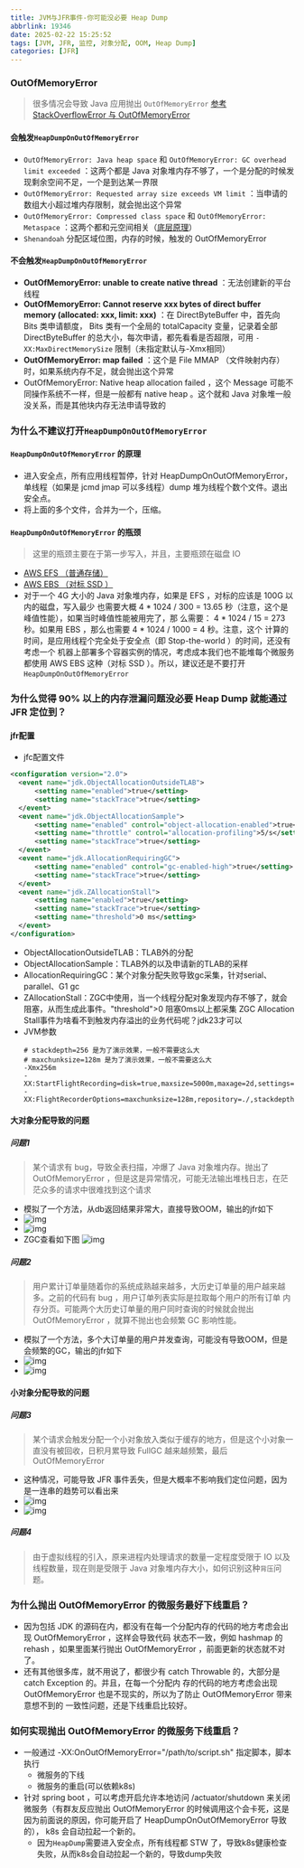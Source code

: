 ```yaml
---
title: JVM与JFR事件-你可能没必要 Heap Dump
abbrlink: 19346
date: 2025-02-22 15:25:52
tags: [JVM, JFR, 监控, 对象分配, OOM, Heap Dump]
categories: [JFR]
---
```


### OutOfMemoryError
> 很多情况会导致 Java 应用抛出 `OutOfMemoryError` [参考 StackOverflowError 与 OutOfMemoryError](https://zhuanlan.zhihu.com/p/265039643)

#### 会触发`HeapDumpOnOutOfMemoryError`
- `OutOfMemoryError: Java heap space` 和 `OutOfMemoryError: GC overhead limit exceeded` ：这两个都是 Java 对象堆内存不够了，一个是分配的时候发现剩余空间不足，一个是到达某一界限
- `OutOfMemoryError: Requested array size exceeds VM limit` ：当申请的数组大小超过堆内存限制，就会抛出这个异常
- `OutOfMemoryError: Compressed class space` 和 `OutOfMemoryError: Metaspace` ：这两个都和元空间相关（[底层原理](https://juejin.cn/post/7225879724545835045)）
- `Shenandoah` 分配区域位图，内存的时候，触发的 OutOfMemoryError

#### 不会触发`HeapDumpOnOutOfMemoryError`
- **OutOfMemoryError: unable to create native thread** ：无法创建新的平台线程
- **OutOfMemoryError: Cannot reserve xxx bytes of direct buffer memory (allocated: xxx, limit: xxx)** ：在 DirectByteBuffer 中，首先向 Bits 类申请额度， Bits 类有一个全局的 totalCapacity 变量，记录着全部DirectByteBuffer 的总大小，每次申请，都先看看是否超限，可用 `-XX:MaxDirectMemorySize` 限制（未指定默认与-Xmx相同）
- **OutOfMemoryError: map failed** ：这个是 File MMAP （文件映射内存）时，如果系统内存不足，就会抛出这个异常
- OutOfMemoryError: Native heap allocation failed ，这个 Message 可能不同操作系统不一样，但是一般都有 native heap 。这个就和 Java 对象堆一般没关系，而是其他块内存无法申请导致的

### 为什么不建议打开`HeapDumpOnOutOfMemoryError`

#### `HeapDumpOnOutOfMemoryError` 的原理
- 进入安全点，所有应用线程暂停，针对 HeapDumpOnOutOfMemoryError，单线程（如果是 jcmd jmap 可以多线程）dump 堆为线程个数个文件。退出安全点。
- 将上面的多个文件，合并为一个，压缩。

#### `HeapDumpOnOutOfMemoryError` 的瓶颈
> 这里的瓶颈主要在于第一步写入，并且，主要瓶颈在磁盘 IO

- [AWS EFS （普通存储）](https://docs.aws.amazon.com/efs/latest/ug/performance.html)
- [AWS EBS （对标 SSD ）](https://docs.aws.amazon.com/ebs/latest/userguide/ebs-volume-types.html)
- 对于一个 4G 大小的 Java 对象堆内存，如果是 EFS ，对标的应该是 100G 以内的磁盘，写入最少
  也需要大概 4 * 1024 / 300 = 13.65 秒（注意，这个是峰值性能），如果当时峰值性能被用完了，那
  么需要： 4 * 1024 / 15 = 273 秒。如果用 EBS ，那么也需要 4 * 1024 / 1000 = 4 秒。注意，这个
  计算的时间，是应用线程个完全处于安全点（即 Stop-the-world ）的时间，还没有考虑一个
  机器上部署多个容器实例的情况，考虑成本我们也不能堆每个微服务都使用 AWS EBS 这种（对标
  SSD ）。所以，建议还是不要打开 `HeapDumpOnOutOfMemoryError`

### 为什么觉得 90% 以上的内存泄漏问题没必要 Heap Dump 就能通过 JFR 定位到？

#### jfr配置
- jfc配置文件
```xml
<configuration version="2.0">
  <event name="jdk.ObjectAllocationOutsideTLAB">
      <setting name="enabled">true</setting>
      <setting name="stackTrace">true</setting>
  </event>
  <event name="jdk.ObjectAllocationSample">
      <setting name="enabled" control="object-allocation-enabled">true</setting>
      <setting name="throttle" control="allocation-profiling">5/s</setting>
      <setting name="stackTrace">true</setting>
  </event>
  <event name="jdk.AllocationRequiringGC">
      <setting name="enabled" control="gc-enabled-high">true</setting>
      <setting name="stackTrace">true</setting>
  </event>
  <event name="jdk.ZAllocationStall">
      <setting name="enabled">true</setting>
      <setting name="stackTrace">true</setting>
      <setting name="threshold">0 ms</setting>
  </event>
</configuration>
```
- ObjectAllocationOutsideTLAB：TLAB外的分配
- ObjectAllocationSample：TLAB外的以及申请新的TLAB的采样
- AllocationRequiringGC：某个对象分配失败导致gc采集，针对serial、parallel、G1 gc
- ZAllocationStall：ZGC中使用，当一个线程分配对象发现内存不够了，就会阻塞，从而生成此事件。"threshold">0 阻塞0ms以上都采集
  ZGC Allocation Stall事件为啥看不到触发内存溢出的业务代码呢？jdk23才可以
- JVM参数
  ```shell
  # stackdepth=256 是为了演示效果，一般不需要这么大
  # maxchunksize=128m 是为了演示效果，一般不需要这么大
  -Xmx256m
  -XX:StartFlightRecording=disk=true,maxsize=5000m,maxage=2d,settings=./default.jfc
  -XX:FlightRecorderOptions=maxchunksize=128m,repository=./,stackdepth=256
  ```

#### 大对象分配导致的问题

##### 问题1
> 某个请求有 bug，导致全表扫描，冲爆了 Java 对象堆内存。抛出了 OutOfMemoryError ，但是这是异常情况，可能无法输出堆栈日志，在茫茫众多的请求中很难找到这个请求
- 模拟了一个方法，从db返回结果非常大，直接导致OOM，输出的jfr如下
- ![img](/images/jfr/08.png)
- ![img](/images/jfr/09.png)
- ZGC查看如下图
  ![img](/images/jfr/10.png)

##### 问题2
> 用户累计订单量随着你的系统成熟越来越多，大历史订单量的用户越来越多。之前的代码有 bug ，用户订单列表实际是拉取每个用户的所有订单 内存分页。可能两个大历史订单量的用户同时查询的时候就会抛出 OutOfMemoryError ，就算不抛出也会频繁 GC 影响性能。
- 模拟了一个方法，多个大订单量的用户并发查询，可能没有导致OOM，但是会频繁的GC，输出的jfr如下
- ![img](/images/jfr/11.png)
- ![img](/images/jfr/12.png)

#### 小对象分配导致的问题

##### 问题3
> 某个请求会触发分配一个小对象放入类似于缓存的地方，但是这个小对象一直没有被回收，日积月累导致 FullGC 越来越频繁，最后
OutOfMemoryError
- 这种情况，可能导致 JFR 事件丢失，但是大概率不影响我们定位问题，因为是一连串的趋势可以看出来
- ![img](/images/jfr/13.png)
- ![img](/images/jfr/14.png)

##### 问题4
> 由于虚拟线程的引入，原来进程内处理请求的数量一定程度受限于 IO 以及线程数量，现在则是受限于 Java 对象堆内存大小，如何识别这种`背压`问题。

### 为什么抛出 OutOfMemoryError 的微服务最好下线重启？
- 因为包括 JDK 的源码在内，都没有在每一个分配内存的代码的地方考虑会出现 OutOfMemoryError ，这样会导致代码
  状态不一致，例如 hashmap 的 rehash ，如果里面某行抛出 OutOfMemoryError ，前面更新的状态就不对了。
- 还有其他很多库，就不用说了，都很少有 catch Throwable 的，大部分是 catch Exception 的。并且，在每一个分配内
  存的代码的地方考虑会出现 OutOfMemoryError 也是不现实的，所以为了防止 OutOfMemoryError 带来意想不到的
  一致性问题，还是下线重启比较好。

### 如何实现抛出 OutOfMemoryError 的微服务下线重启？
- 一般通过 -XX:OnOutOfMemoryError="/path/to/script.sh" 指定脚本，脚本执行
  - 微服务的下线
  - 微服务的重启(可以依赖k8s)
- 针对 spring boot ，可以考虑开启允许本地访问 /actuator/shutdown 来关闭微服务（有群友反应抛出
  OutOfMemoryError 的时候调用这个会卡死，这是因为前面说的原因，你可能开启了
  HeapDumpOnOutOfMemoryError 导致的）， k8s 会自动拉起一个新的。
  - 因为`HeapDump`需要进入安全点，所有线程都 STW 了，导致k8s健康检查失败，从而k8s会自动拉起一个新的，导致dump失败